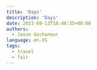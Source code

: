 ```yaml
---
title: 'Days'
description: 'Days'
date: 2023-09-13T18:48:35+00:00
authors:
  - Jason Gochanour
language: en-US
tags:
  - travel
  - fair
---
```

